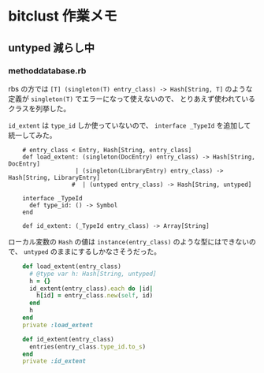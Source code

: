 # bitclust 作業メモ

## untyped 減らし中

### methoddatabase.rb

rbs の方では
`[T] (singleton(T) entry_class) -> Hash[String, T]`
のような定義が `singleton(T)` でエラーになって使えないので、
とりあえず使われているクラスを列挙した。

`id_extent` は `type_id` しか使っていないので、
`interface _TypeId` を追加して統一してみた。

```rbs
    # entry_class < Entry, Hash[String, entry_class]
    def load_extent: (singleton(DocEntry) entry_class) -> Hash[String, DocEntry]
                   | (singleton(LibraryEntry) entry_class) -> Hash[String, LibraryEntry]
                  #  | (untyped entry_class) -> Hash[String, untyped]

    interface _TypeId
      def type_id: () -> Symbol
    end

    def id_extent: (_TypeId entry_class) -> Array[String]
```

ローカル変数の `Hash` の値は `instance(entry_class)` のような型にはできないので、
`untyped` のままにするしかなさそうだった。

```ruby
    def load_extent(entry_class)
      # @type var h: Hash[String, untyped]
      h = {}
      id_extent(entry_class).each do |id|
        h[id] = entry_class.new(self, id)
      end
      h
    end
    private :load_extent

    def id_extent(entry_class)
      entries(entry_class.type_id.to_s)
    end
    private :id_extent
```
